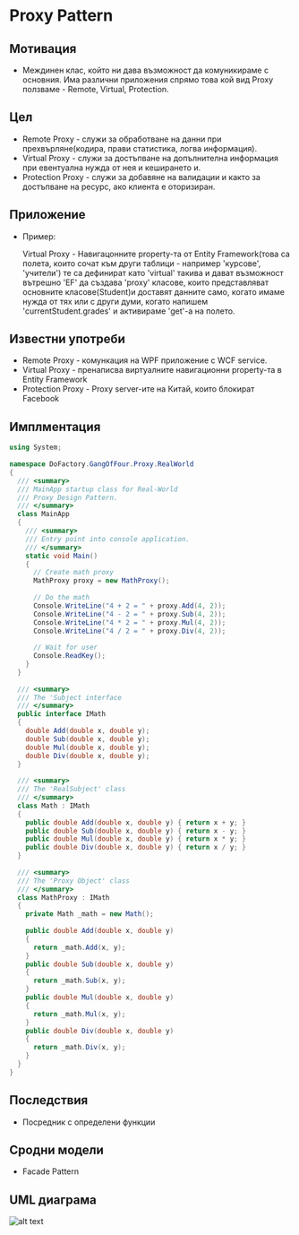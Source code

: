 ﻿# Proxy Pattern

## Мотивация

 * Междинен клас, който ни дава възможност да комуникираме с основния. Има различни приложения спрямо това кой вид Proxy ползваме - Remote, Virtual, Protection.
 

## Цел

 * Remote Proxy - служи за обработване на данни при прехвърляне(кодира, прави статистика, логва информация).
 * Virtual Proxy - служи за достъпване на допълнителна информация при евентуална нужда от нея и кеширането и.
 * Protection Proxy - служи за добавяне на валидации и както за достъпване на ресурс, ако клиента е оторизиран.

## Приложение

* Пример:

	Virtual Proxy - Навигацонните property-та от Entity Framework(това са полета, които сочат към други таблици - например 'курсове', 'учители') те са дефинират като 'virtual' такива и дават възможност вътрешно 'EF' да създава 'proxy' класове, които представляват основните класове(Student)и доставят данните само, когато имаме нужда от тях или с други думи, когато напишем 'currentStudent.grades' и активираме 'get'-a на полето.
	
    
## Известни употреби
* Remote Proxy - комункация на WPF приложение с WCF service.
* Virtual Proxy - пренаписва виртуалните навигационни property-та в Entity Framework
* Protection Proxy - Proxy server-ите на Китай, които блокират Facebook

## Имплментация 

```c#
using System;
 
namespace DoFactory.GangOfFour.Proxy.RealWorld
{
  /// <summary>
  /// MainApp startup class for Real-World 
  /// Proxy Design Pattern.
  /// </summary>
  class MainApp
  {
    /// <summary>
    /// Entry point into console application.
    /// </summary>
    static void Main()
    {
      // Create math proxy
      MathProxy proxy = new MathProxy();
 
      // Do the math
      Console.WriteLine("4 + 2 = " + proxy.Add(4, 2));
      Console.WriteLine("4 - 2 = " + proxy.Sub(4, 2));
      Console.WriteLine("4 * 2 = " + proxy.Mul(4, 2));
      Console.WriteLine("4 / 2 = " + proxy.Div(4, 2));
 
      // Wait for user
      Console.ReadKey();
    }
  }
 
  /// <summary>
  /// The 'Subject interface
  /// </summary>
  public interface IMath
  {
    double Add(double x, double y);
    double Sub(double x, double y);
    double Mul(double x, double y);
    double Div(double x, double y);
  }
 
  /// <summary>
  /// The 'RealSubject' class
  /// </summary>
  class Math : IMath
  {
    public double Add(double x, double y) { return x + y; }
    public double Sub(double x, double y) { return x - y; }
    public double Mul(double x, double y) { return x * y; }
    public double Div(double x, double y) { return x / y; }
  }
 
  /// <summary>
  /// The 'Proxy Object' class
  /// </summary>
  class MathProxy : IMath
  {
    private Math _math = new Math();
 
    public double Add(double x, double y)
    {
      return _math.Add(x, y);
    }
    public double Sub(double x, double y)
    {
      return _math.Sub(x, y);
    }
    public double Mul(double x, double y)
    {
      return _math.Mul(x, y);
    }
    public double Div(double x, double y)
    {
      return _math.Div(x, y);
    }
  }
}
  ```

## Последствия
* Посредник с определени функции

## Сродни модели
* Facade Pattern


## UML  диаграма

![alt text](http://www.c-jump.com/CIS75/Week11/const_images/Proxy.png)
